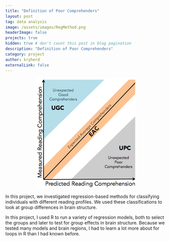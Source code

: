 ```yaml
---
title: "Definition of Poor Comprehenders"
layout: post
tag: data analysis
image: /assets/images/RegMethod.png
headerImage: false
projects: true
hidden: true # don't count this post in blog pagination
description: "Definition of Poor Comprehenders"
category: project
author: kryherd
externalLink: false
---
```


<span style="display:block;text-align:center"> ![Profile Image](/assets/images/RegMethod.png)</span>

In this project, we investigated regression-based methods for classifying individuals with different reading profiles. We used these classifications to look at group differences in brain structure.

In this project, I used R to run a variety of regression models, both to select the groups and later to test for group effects in brain structure. Because we tested many models and brain regions, I had to learn a lot more about for loops in R than I had known before.